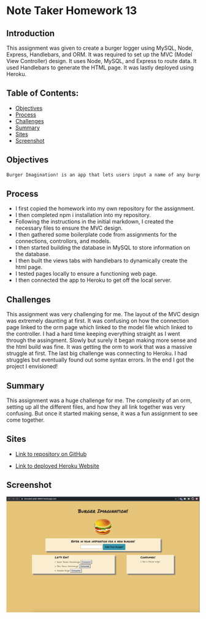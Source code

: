 # Note Taker Homework 13   

## Introduction  

This assignment was given to create a burger logger using MySQL, Node, Express, Handlebars, and ORM. It was required to set up the MVC (Model View Controller) design. It uses Node, MySQL, and Express to route data. It used Handlebars to generate the HTML page. It was lastly deployed using Heroku.

## Table of Contents:  
* [Objectives](#Objectives)
* [Process](#Process)
* [Challenges](#Challenges)
* [Summary](#Summary)
* [Sites](#Sites)
* [Screenshot](#Screenshot)

## Objectives  

```md
Burger Imagination! is an app that lets users input a name of any burger they can conjure. When the user submits the burger, it is logged in the "Let's Eat" box. After they have eaten it, it then moves over to the "Consumed!" box so they know which burgers have and have not been eaten. The burgers are created, saved, and updated in MySQL.
```

## Process  

* I first copied the homework into my own repository for the assignment.  
* I then completed npm i installation into my repository. 
* Following the instructions in the initial markdown, I created the necessary files to ensure the MVC design.
* I then gathered some boilerplate code from assignments for the connections, controllors, and models.
* I then started building the database in MySQL to store information on the database.
* I then built the views tabs with handlebars to dynamically create the html page.
* I tested pages locally to ensure a functioning web page.
* I then connected the app to Heroku to get off the local server.  

## Challenges  

This assignment was very challenging for me. The layout of the MVC design was extremely daunting at first. It was confusing on how the connection page linked to the orm page which linked to the model file which linked to the controller. I had a hard time keeping everything straight as I went through the assingment. Slowly but surely it began making more sense and the html build was fine. It was getting the orm to work that was a massive struggle at first. The last big challenge was connecting to Heroku. I had struggles but eventually found out some syntax errors. In the end I got the project I envisioned!

## Summary  

This assignment was a huge challenge for me. The complexity of an orm, setting up all the different files, and how they all link together was very confusing. But once it started making sense, it was a fun assignment to see come together.

## Sites  

* [Link to repository on GitHub](https://github.com/j-midgley13/mvc-hw-13)

* [Link to deployed Heroku Website](https://shrouded-peak-46803.herokuapp.com/) 

## Screenshot  

![screenshot](public/assets/img/burger-logger.png)  